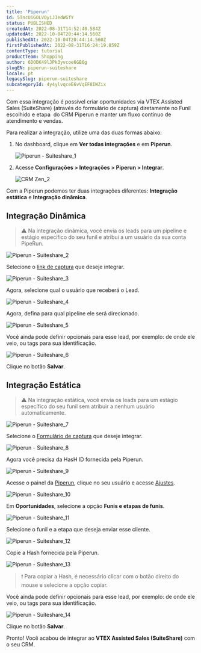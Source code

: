 ```yaml
---
title: 'Piperun'
id: 5TncUiGOLVQyiJIedWGfY
status: PUBLISHED
createdAt: 2022-08-31T14:52:40.584Z
updatedAt: 2022-10-04T20:44:14.560Z
publishedAt: 2022-10-04T20:44:14.560Z
firstPublishedAt: 2022-08-31T16:24:19.859Z
contentType: tutorial
productTeam: Shopping
author: 6DODK49lJPk3yvcoe6GB6g
slugEN: piperun-suiteshare
locale: pt
legacySlug: piperun-suiteshare
subcategoryId: 4y4ylvqceE6vVqEF8IWZix
---
```


Com essa integração é possível criar oportunidades via VTEX Assisted Sales (SuiteShare) (através do formulário de captura) diretamente no Funil escolhido e etapa  do CRM Piperun e manter um fluxo contínuo de atendimento e vendas.

Para realizar a integração, utilize uma das duas formas abaixo:

1. No dashboard, clique em **Ver todas integrações** e em **Piperun**.

   ![Piperun - Suiteshare_1](https://raw.githubusercontent.com/vtexdocs/help-center-content/refs/heads/main/_1.png)

2. Acesse **Configurações > Integrações > Piperun > Integrar**.

   ![CRM Zen_2](https://raw.githubusercontent.com/vtexdocs/help-center-content/refs/heads/main/_2.png)

Com a Piperun podemos ter duas integrações diferentes: **Integração estática** e **Integração dinâmica**. 

## Integração Dinâmica

>⚠️ Na integração dinâmica, você envia os leads para um pipeline e estágio específico do seu funil e atribui a um usuário da sua conta PipeRun.

![Piperun - Suiteshare_2](https://raw.githubusercontent.com/vtexdocs/help-center-content/refs/heads/main/_3.png)

Selecione o [link de captura](https://help.vtex.com/pt/tutorial/formulario-de-captura--6NJ6JyS3x5P2iWEZGadHAo) que deseje integrar. 

![Piperun - Suiteshare_3](https://raw.githubusercontent.com/vtexdocs/help-center-content/refs/heads/main/_4.png)

Agora, selecione qual o usuário que receberá o Lead.

![Piperun - Suiteshare_4](https://raw.githubusercontent.com/vtexdocs/help-center-content/refs/heads/main/_5.png)

Agora, defina para qual pipeline ele será direcionado.

![Piperun - Suiteshare_5](https://raw.githubusercontent.com/vtexdocs/help-center-content/refs/heads/main/_6.png)

Você ainda pode definir opcionais para esse lead, por exemplo: de onde ele veio, ou tags para sua identificação. 

![Piperun - Suiteshare_6](https://raw.githubusercontent.com/vtexdocs/help-center-content/refs/heads/main/_7.png)

Clique no botão **Salvar**.

## Integração Estática 

>⚠️ Na integração estática, você envia os leads para um estágio específico do seu funil sem atribuir a nenhum usuário automaticamente.

![Piperun - Suiteshare_7](https://raw.githubusercontent.com/vtexdocs/help-center-content/refs/heads/main/_8.png)

Selecione o [Formulário de captura](http://help.suiteshare.com/support/solutions/articles/67000192044-formul%C3%A1rio-de-captura) que deseje integrar. 

![Piperun - Suiteshare_8](https://raw.githubusercontent.com/vtexdocs/help-center-content/refs/heads/main/_9.png)

Agora você precisa da HasH ID fornecida pela Piperun.

![Piperun - Suiteshare_9](https://raw.githubusercontent.com/vtexdocs/help-center-content/refs/heads/main/_10.png)

Acesse o painel da [Piperun](https://app.pipe.run/pipeline), clique no seu usuário e acesse [Ajustes](https://app.pipe.run/configuracao). 

![Piperun - Suiteshare_10](https://raw.githubusercontent.com/vtexdocs/help-center-content/refs/heads/main/_11.png)

Em **Oportunidades**, selecione a opção **Funis e etapas de funis**.

![Piperun - Suiteshare_11](https://raw.githubusercontent.com/vtexdocs/help-center-content/refs/heads/main/_12.png)

Selecione o funil e a etapa que deseja enviar esse cliente.

![Piperun - Suiteshare_12](https://raw.githubusercontent.com/vtexdocs/help-center-content/refs/heads/main/_13.png)

Copie a Hash fornecida pela Piperun. 

![Piperun - Suiteshare_13](https://raw.githubusercontent.com/vtexdocs/help-center-content/refs/heads/main/_14.png)

>❗ Para copiar a Hash, é necessário clicar com o botão direito do mouse e selecione a opção copiar.

Você ainda pode definir opcionais para esse lead, por exemplo: de onde ele veio, ou tags para sua identificação. 

![Piperun - Suiteshare_14](https://raw.githubusercontent.com/vtexdocs/help-center-content/refs/heads/main/_15.png)

Clique no botão **Salvar**.

Pronto! Você acabou de integrar ao **VTEX Assisted Sales (SuiteShare)** com o seu CRM.

